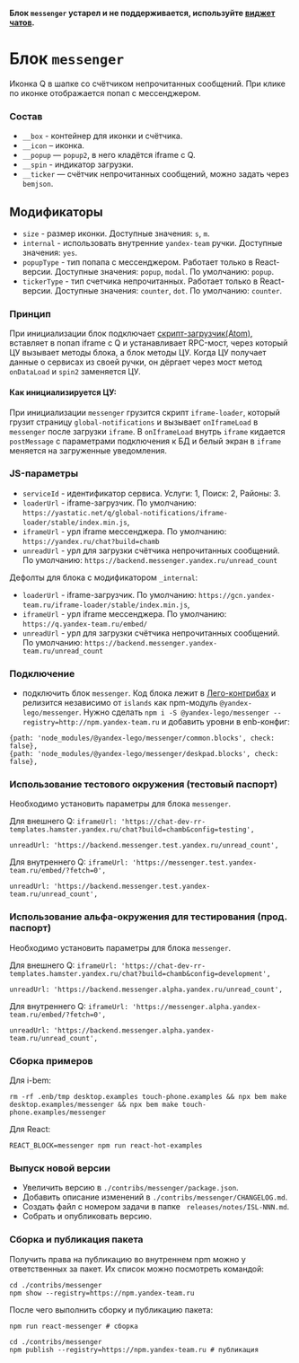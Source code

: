 **Блок `messenger` устарел и не поддерживается, используйте [виджет чатов](https://github.yandex-team.ru/serp/chat/tree/dev/services/widget-loader).**


# Блок `messenger`
Иконка Q в шапке со счётчиком непрочитанных сообщений. При клике по иконке отображается попап с мессенджером.

### Состав
* `__box` - контейнер для иконки и счётчика.
* `__icon` – иконка.
* `__popup` — `popup2`, в него кладётся iframe с Q.
* `__spin` - индикатор загрузки.
* `__ticker` — счётчик непрочитанных сообщений, можно задать через `bemjson`.

## Модификаторы
* `size` - размер иконки. Доступные значения: `s`, `m`.
* `internal` - использовать внутренние `yandex-team` ручки. Доступные значения: `yes`.
* `popupType` - тип попапа с мессенджером. Работает только в React-версии. Доступные значения: `popup`, `modal`. По умолчанию: `popup`.
* `tickerType` - тип счетчика непрочитанных. Работает только в React-версии. Доступные значения: `counter`, `dot`. По умолчанию: `counter`.

### Принцип
При инициализации блок подключает [скрипт-загрузчик(Atom)](https://github.yandex-team.ru/lego/islands/tree/4f2a26569d6606f475680a85c9cf8879d563dda9/packages/iframe-loader), вставляет в попап iframe с Q и устанавливает RPC-мост, через который ЦУ вызывает методы блока, а блок методы ЦУ. Когда ЦУ получает данные о сервисах из своей ручки, он дёргает через мост метод `onDataLoad` и `spin2` заменяется ЦУ.

#### Как инициализируется ЦУ:
При инициализации `messenger` грузится скрипт `iframe-loader`, который грузит страницу `global-notifications` и вызывает `onIframeLoad` в `messenger` после загрузки `iframe`. В `onIframeLoad` внутрь `iframe` кидается `postMessage` с параметрами подключения к БД и белый экран в `iframe` меняется на загруженные уведомления.

### JS-параметры
* `serviceId` - идентификатор сервиса. Услуги: 1, Поиск: 2, Районы: 3.
* `loaderUrl` - iframe-загрузчик. По умолчанию: `https://yastatic.net/q/global-notifications/iframe-loader/stable/index.min.js`,
* `iframeUrl` - урл iframe мессенджера. По умолчанию: `https://yandex.ru/chat?build=chamb`
* `unreadUrl` - урл для загрузки счётчика непрочитанных сообщений. По умолчанию: `https://backend.messenger.yandex.ru/unread_count`

Дефолты для блока с модификатором `_internal`:

* `loaderUrl` - iframe-загрузчик. По умолчанию: `https://gcn.yandex-team.ru/iframe-loader/stable/index.min.js`,
* `iframeUrl` - урл iframe мессенджера. По умолчанию: `https://q.yandex-team.ru/embed/`
* `unreadUrl` - урл для загрузки счётчика непрочитанных сообщений. По умолчанию: `https://backend.messenger.yandex-team.ru/unread_count`

### Подключение
* подключить блок `messenger`. Код блока лежит в [Лего-контрибах](https://github.yandex-team.ru/lego/islands/tree/dev/contribs/messenger) и релизится независимо от `islands` как npm-модуль `@yandex-lego/messenger`. Нужно сделать `npm i -S @yandex-lego/messenger --registry=http://npm.yandex-team.ru` и добавить уровни в enb-конфиг:
```
{path: 'node_modules/@yandex-lego/messenger/common.blocks', check: false},
{path: 'node_modules/@yandex-lego/messenger/deskpad.blocks', check: false},
```

### Использование тестового окружения (тестовый паспорт)
Необходимо установить параметры для блока `messenger`.

Для внешнего Q:
`iframeUrl: 'https://chat-dev-rr-templates.hamster.yandex.ru/chat?build=chamb&config=testing',`

`unreadUrl: 'https://backend.messenger.test.yandex.ru/unread_count',`

Для внутреннего Q:
`iframeUrl: 'https://messenger.test.yandex-team.ru/embed/?fetch=0',`

`unreadUrl: 'https://backend.messenger.test.yandex-team.ru/unread_count',`


### Использование альфа-окружения для тестирования (прод. паспорт)
Необходимо установить параметры для блока `messenger`.

Для внешнего Q:
`iframeUrl: 'https://chat-dev-rr-templates.hamster.yandex.ru/chat?build=chamb&config=development',`

`unreadUrl: 'https://backend.messenger.alpha.yandex.ru/unread_count',`

Для внутреннего Q:
`iframeUrl: 'https://messenger.alpha.yandex-team.ru/embed/?fetch=0',`

`unreadUrl: 'https://backend.messenger.alpha.yandex-team.ru/unread_count',`

### Сборка примеров
Для i-bem:
```
rm -rf .enb/tmp desktop.examples touch-phone.examples && npx bem make desktop.examples/messenger && npx bem make touch-phone.examples/messenger
```

Для React:
```
REACT_BLOCK=messenger npm run react-hot-examples
```

### Выпуск новой версии
- Увеличить версию в `./contribs/messenger/package.json`.
- Добавить описание изменений в `./contribs/messenger/CHANGELOG.md`.
- Создать файл с номером задачи в папке ` releases/notes/ISL-NNN.md`.
- Собрать и опубликовать версию.

### Сборка и публикация пакета
Получить права на публикацию во внутреннем npm можно у ответственных за пакет. Их список можно посмотреть командой:

```
cd ./contribs/messenger
npm show --registry=https://npm.yandex-team.ru
```

После чего выполнить сборку и публикацию пакета:

```
npm run react-messenger # сборка

cd ./contribs/messenger
npm publish --registry=https://npm.yandex-team.ru # публикация
```

